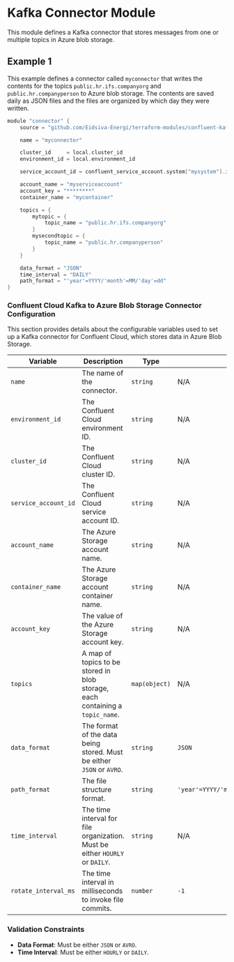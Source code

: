 # Kafka Connector Module

This module defines a Kafka connector that stores messages from one or multiple topics in Azure blob storage.

## Example 1
This example defines a connector called `myconnector` that writes the contents for the topics `public.hr.ifs.companyorg` and `public.hr.companyperson` to Azure blob storage. The contents are saved daily as JSON files and the files are organized by which day they were written.

```c
module "connector" {
    source = "github.com/Eidsiva-Energi/terraform-modules/confluent-kafka/connectors/azure-blob-sink"

    name = "myconnector"

    cluster_id     = local.cluster_id
    environment_id = local.environment_id

    service_account_id = confluent_service_account.system["mysystem"].id

    account_name = "myserviceaccount"
    account_key = "********"
    container_name = "mycontainer"

    topics = {
        mytopic = {
            topic_name = "public.hr.ifs.companyorg"
        }
        mysecondtopic = {
            topic_name = "public.hr.companyperson"
        }
    }

    data_format = "JSON"
    time_interval = "DAILY"
    path_format = "'year'=YYYY/'month'=MM/'day'=dd"
}
```

### Confluent Cloud Kafka to Azure Blob Storage Connector Configuration

This section provides details about the configurable variables used to set up a Kafka connector for Confluent Cloud, which stores data in Azure Blob Storage.

| **Variable**              | **Description**                                                                                 | **Type**         | **Default**                                |
|---------------------------|-------------------------------------------------------------------------------------------------|------------------|--------------------------------------------|
| `name`                    | The name of the connector.                                                                      | `string`         | N/A                                        |
| `environment_id`           | The Confluent Cloud environment ID.                                                             | `string`         | N/A                                        |
| `cluster_id`               | The Confluent Cloud cluster ID.                                                                 | `string`         | N/A                                        |
| `service_account_id`       | The Confluent Cloud service account ID.                                                         | `string`         | N/A                                        |
| `account_name`             | The Azure Storage account name.                                                                 | `string`         | N/A                                        |
| `container_name`           | The Azure Storage account container name.                                                       | `string`         | N/A                                        |
| `account_key`              | The value of the Azure Storage account key.                                                     | `string`         | N/A                                        |
| `topics`                   | A map of topics to be stored in blob storage, each containing a `topic_name`.                   | `map(object)`    | N/A                                        |
| `data_format`              | The format of the data being stored. Must be either `JSON` or `AVRO`.                           | `string`         | `JSON`                                     |
| `path_format`              | The file structure format.                                                                     | `string`         | `'year'=YYYY/'month'=MM/'day'=dd/'hour'=HH`|
| `time_interval`            | The time interval for file organization. Must be either `HOURLY` or `DAILY`.                    | `string`         | N/A                                        |
| `rotate_interval_ms`       | The time interval in milliseconds to invoke file commits.                                       | `number`         | `-1`                                       |

### Validation Constraints
- **Data Format**: Must be either `JSON` or `AVRO`.
- **Time Interval**: Must be either `HOURLY` or `DAILY`.

